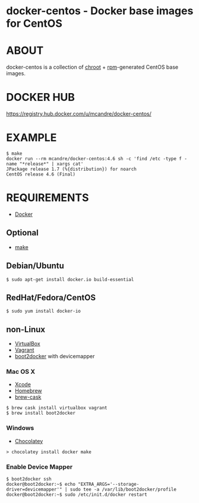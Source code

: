 # docker-centos - Docker base images for CentOS

# ABOUT

docker-centos is a collection of [chroot](http://man.cx/chroot) + [rpm](http://man.cx/rpm)-generated CentOS base images.

# DOCKER HUB

https://registry.hub.docker.com/u/mcandre/docker-centos/

# EXAMPLE

```
$ make
docker run --rm mcandre/docker-centos:4.6 sh -c 'find /etc -type f -name "*release*" | xargs cat'
JPackage release 1.7 (%{distribution}) for noarch
CentOS release 4.6 (Final)
```

# REQUIREMENTS

* [Docker](https://www.docker.com/)

## Optional

* [make](http://www.gnu.org/software/make/)

## Debian/Ubuntu

```
$ sudo apt-get install docker.io build-essential
```

## RedHat/Fedora/CentOS

```
$ sudo yum install docker-io
```

## non-Linux

* [VirtualBox](https://www.virtualbox.org/)
* [Vagrant](https://www.vagrantup.com/)
* [boot2docker](http://boot2docker.io/) with devicemapper

### Mac OS X

* [Xcode](http://itunes.apple.com/us/app/xcode/id497799835?ls=1&mt=12)
* [Homebrew](http://brew.sh/)
* [brew-cask](http://caskroom.io/)

```
$ brew cask install virtualbox vagrant
$ brew install boot2docker
```

### Windows

* [Chocolatey](https://chocolatey.org/)

```
> chocolatey install docker make
```

### Enable Device Mapper

```
$ boot2docker ssh
docker@boot2docker:~$ echo "EXTRA_ARGS='--storage-driver=devicemapper'" | sudo tee -a /var/lib/boot2docker/profile
docker@boot2docker:~$ sudo /etc/init.d/docker restart
```
